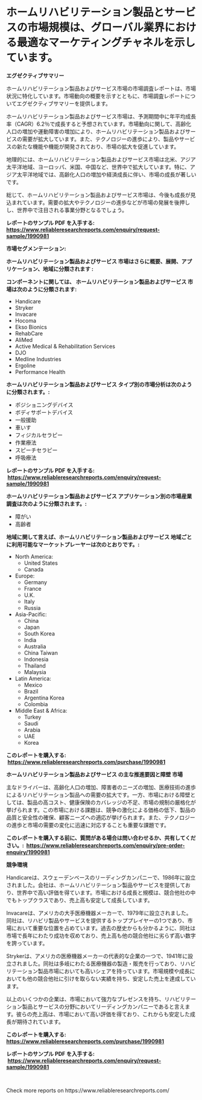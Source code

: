 <p><h1>ホームリハビリテーション製品とサービスの市場規模は、グローバル業界における最適なマーケティングチャネルを示しています。</h1></p><p><strong>エグゼクティブサマリー</strong></p>
<p><p>ホームリハビリテーション製品およびサービス市場の市場調査レポートは、市場状況に特化しています。市場動向の概要を示すとともに、市場調査レポートについてエグゼクティブサマリーを提供します。</p><p>ホームリハビリテーション製品およびサービス市場は、予測期間中に年平均成長率（CAGR）6.2％で成長すると予想されています。市場動向に関して、高齢化人口の増加や運動障害の増加により、ホームリハビリテーション製品およびサービスの需要が拡大しています。また、テクノロジーの進歩により、製品やサービスの新たな機能や機能が開発されており、市場の拡大を促進しています。</p><p>地理的には、ホームリハビリテーション製品およびサービス市場は北米、アジア太平洋地域、ヨーロッパ、米国、中国など、世界中で拡大しています。特に、アジア太平洋地域では、高齢化人口の増加や経済成長に伴い、市場の成長が著しいです。</p><p>総じて、ホームリハビリテーション製品およびサービス市場は、今後も成長が見込まれています。需要の拡大やテクノロジーの進歩などが市場の発展を後押しし、世界中で注目される事業分野となるでしょう。</p></p>
<p><strong>レポートのサンプル PDF を入手する: <a href="https://www.reliableresearchreports.com/enquiry/request-sample/1990981">https://www.reliableresearchreports.com/enquiry/request-sample/1990981</a></strong></p>
<p><strong>市場セグメンテーション:</strong></p>
<p><strong> ホームリハビリテーション製品およびサービス 市場はさらに概要、展開、アプリケーション、地域に分類されます :</strong></p>
<p><strong>コンポーネントに関しては、 ホームリハビリテーション製品およびサービス 市場は次のように分類されます: &nbsp;</strong></p>
<p><ul><li>Handicare</li><li>Stryker</li><li>Invacare</li><li>Hocoma</li><li>Ekso Bionics</li><li>RehabCare</li><li>AliMed</li><li>Active Medical & Rehabilitation Services</li><li>DJO</li><li>Medline Industries</li><li>Ergoline</li><li>Performance Health</li></ul></p>
<p><strong> ホームリハビリテーション製品およびサービス タイプ別の市場分析は次のように分類されます。:</strong></p>
<p><ul><li>ポジショニングデバイス</li><li>ボディサポートデバイス</li><li>一般援助</li><li>車いす</li><li>フィジカルセラピー</li><li>作業療法</li><li>スピーチセラピー</li><li>呼吸療法</li></ul></p>
<p><strong>レポートのサンプル PDF を入手する: &nbsp;<a href="https://www.reliableresearchreports.com/enquiry/request-sample/1990981">https://www.reliableresearchreports.com/enquiry/request-sample/1990981</a></strong></p>
<p><strong> ホームリハビリテーション製品およびサービス アプリケーション別の市場産業調査は次のように分類されます。:</strong></p>
<p><ul><li>障がい</li><li>高齢者</li></ul></p>
<p><strong>地域に関して言えば、ホームリハビリテーション製品およびサービス 地域ごとに利用可能なマーケットプレーヤーは次のとおりです。:</strong></p>
<p><ul>
    <li>
        North America:
        <ul>
            <li>United States</li>
            <li>Canada</li>
        </ul>
    </li>
    <li>
        Europe:
        <ul>
            <li>Germany</li>
            <li>France</li>
            <li>U.K.</li>
            <li>Italy</li>
            <li>Russia</li>
        </ul>
    </li>
    <li>
        Asia-Pacific:
        <ul>
            <li>China</li>
            <li>Japan</li>
            <li>South Korea</li>
            <li>India</li>
            <li>Australia</li>
            <li>China Taiwan</li>
            <li>Indonesia</li>
            <li>Thailand</li>
            <li>Malaysia</li>
        </ul>
    </li>
    <li>
        Latin America:
        <ul>
            <li>Mexico</li>
            <li>Brazil</li>
            <li>Argentina Korea</li>
            <li>Colombia</li>
        </ul>
    </li>
    <li>
        Middle East & Africa:
        <ul>
            <li>Turkey</li>
            <li>Saudi</li>
            <li>Arabia</li>
            <li>UAE</li>
            <li>Korea</li>
        </ul>
    </li>
    </ul></p>
<p><strong>このレポートを購入する: &nbsp;<a href="https://www.reliableresearchreports.com/purchase/1990981">https://www.reliableresearchreports.com/purchase/1990981</a></strong></p>
<p><strong>ホームリハビリテーション製品およびサービス の主な推進要因と障壁 市場</strong></p>
<p><p>主なドライバーは、高齢化人口の増加、障害者のニーズの増加、医療技術の進歩によるリハビリテーション製品への需要の拡大です。一方、市場における障壁としては、製品の高コスト、健康保険のカバレッジの不足、市場の規制の厳格化が挙げられます。この市場における課題は、競争の激化による価格の低下、製品の品質と安全性の確保、顧客ニーズへの適応が挙げられます。また、テクノロジーの進歩と市場の需要の変化に迅速に対応することも重要な課題です。</p></p>
<p><strong>このレポートを購入する前に、質問がある場合は問い合わせるか、共有してください。:&nbsp; <a href="https://www.reliableresearchreports.com/enquiry/pre-order-enquiry/1990981">https://www.reliableresearchreports.com/enquiry/pre-order-enquiry/1990981</a></strong></p>
<p><strong>競争環境</strong></p>
<p><p>Handicareは、スウェーデンベースのリーディングカンパニーで、1986年に設立されました。会社は、ホームリハビリテーション製品やサービスを提供しており、世界中で高い評価を得ています。市場における成長と規模は、競合他社の中でもトップクラスであり、売上高も安定して成長しています。</p><p>Invacareは、アメリカの大手医療機器メーカーで、1979年に設立されました。同社は、リハビリ製品やサービスを提供するトッププレイヤーの1つであり、市場において重要な位置を占めています。過去の歴史からも分かるように、同社は市場で長年にわたり成功を収めており、売上高も他の競合他社に劣らず高い数字を誇っています。</p><p>Strykerは、アメリカの医療機器メーカーの代表的な企業の一つで、1941年に設立されました。同社は多岐にわたる医療機器の製造・販売を行っており、リハビリテーション製品市場においても高いシェアを持っています。市場規模や成長においても他の競合他社に引けを取らない実績を持ち、安定した売上を達成しています。</p><p>以上のいくつかの企業は、市場において強力なプレゼンスを持ち、リハビリテーション製品とサービスの分野においてリーディングカンパニーであると言えます。彼らの売上高は、市場において高い評価を得ており、これからも安定した成長が期待されています。</p></p>
<p><strong>このレポートを購入する: &nbsp; <a href="https://www.reliableresearchreports.com/purchase/1990981">https://www.reliableresearchreports.com/purchase/1990981</a></strong></p>
<p><strong>レポートのサンプル PDF を入手する: &nbsp;<a href="https://www.reliableresearchreports.com/enquiry/request-sample/1990981">https://www.reliableresearchreports.com/enquiry/request-sample/1990981</a></strong><strong></strong></p>
<p>&nbsp;</p>
<p>Check more reports on https://www.reliableresearchreports.com/</p>